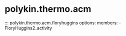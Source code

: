 # polykin.thermo.acm

::: polykin.thermo.acm.floryhuggins
    options:
        members:
            - FloryHuggins2_activity
